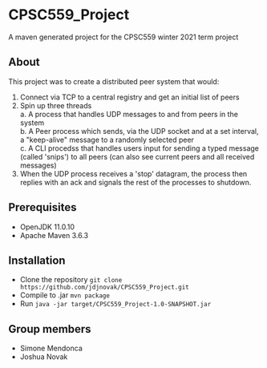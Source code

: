 # CPSC559_Project
A maven generated project for the CPSC559 winter 2021 term project  

## About
This project was to create a distributed peer system that would:
1. Connect via TCP to a central registry and get an initial list of peers
2. Spin up three threads  
  a. A process that handles UDP messages to and from peers in the system  
  b. A Peer process which sends, via the UDP socket and at a set interval, a "keep-alive" message to a randomly selected peer  
  c. A CLI procedss that handles users input for sending a typed message (called 'snips') to all peers (can also see current peers and all received messages)  
3. When the UDP process receives a 'stop' datagram, the process then replies with an ack and signals the rest of the processes to shutdown. 

## Prerequisites
- OpenJDK 11.0.10 
- Apache Maven 3.6.3

## Installation
- Clone the repository 
`git clone https://github.com/jdjnovak/CPSC559_Project.git`
- Compile to .jar
`mvn package`
- Run
`java -jar target/CPSC559_Project-1.0-SNAPSHOT.jar`

## Group members
- Simone Mendonca
- Joshua Novak

